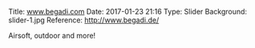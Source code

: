 Title: www.begadi.com
Date: 2017-01-23 21:16
Type: Slider
Background: slider-1.jpg
Reference: http://www.begadi.de/

Airsoft, outdoor and more!
